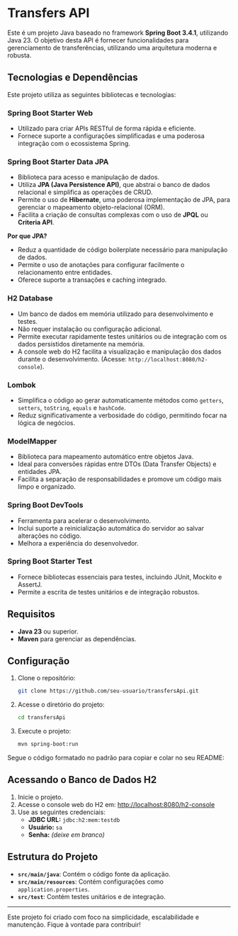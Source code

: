 # Transfers API

Este é um projeto Java baseado no framework **Spring Boot 3.4.1**, utilizando Java 23. O objetivo desta API é fornecer funcionalidades para gerenciamento de transferências, utilizando uma arquitetura moderna e robusta.

## Tecnologias e Dependências

Este projeto utiliza as seguintes bibliotecas e tecnologias:

### **Spring Boot Starter Web**
- Utilizado para criar APIs RESTful de forma rápida e eficiente.
- Fornece suporte a configurações simplificadas e uma poderosa integração com o ecossistema Spring.

### **Spring Boot Starter Data JPA**
- Biblioteca para acesso e manipulação de dados.
- Utiliza **JPA (Java Persistence API)**, que abstrai o banco de dados relacional e simplifica as operações de CRUD.
- Permite o uso de **Hibernate**, uma poderosa implementação de JPA, para gerenciar o mapeamento objeto-relacional (ORM).
- Facilita a criação de consultas complexas com o uso de **JPQL** ou **Criteria API**.

**Por que JPA?**
- Reduz a quantidade de código boilerplate necessário para manipulação de dados.
- Permite o uso de anotações para configurar facilmente o relacionamento entre entidades.
- Oferece suporte a transações e caching integrado.

### **H2 Database**
- Um banco de dados em memória utilizado para desenvolvimento e testes.
- Não requer instalação ou configuração adicional.
- Permite executar rapidamente testes unitários ou de integração com os dados persistidos diretamente na memória.
- A console web do H2 facilita a visualização e manipulação dos dados durante o desenvolvimento. (Acesse: `http://localhost:8080/h2-console`).

### **Lombok**
- Simplifica o código ao gerar automaticamente métodos como `getters`, `setters`, `toString`, `equals` e `hashCode`.
- Reduz significativamente a verbosidade do código, permitindo focar na lógica de negócios.

### **ModelMapper**
- Biblioteca para mapeamento automático entre objetos Java.
- Ideal para conversões rápidas entre DTOs (Data Transfer Objects) e entidades JPA.
- Facilita a separação de responsabilidades e promove um código mais limpo e organizado.

### **Spring Boot DevTools**
- Ferramenta para acelerar o desenvolvimento.
- Inclui suporte a reinicialização automática do servidor ao salvar alterações no código.
- Melhora a experiência do desenvolvedor.

### **Spring Boot Starter Test**
- Fornece bibliotecas essenciais para testes, incluindo JUnit, Mockito e AssertJ.
- Permite a escrita de testes unitários e de integração robustos.

## Requisitos

- **Java 23** ou superior.
- **Maven** para gerenciar as dependências.

## Configuração

1. Clone o repositório:
   ```bash
   git clone https://github.com/seu-usuario/transfersApi.git
   ```

2. Acesse o diretório do projeto:
   ```bash
   cd transfersApi
   ```

3. Execute o projeto:
   ```bash
   mvn spring-boot:run
   ```

Segue o código formatado no padrão para copiar e colar no seu README:

## Acessando o Banco de Dados H2

1. Inicie o projeto.  
2. Acesse o console web do H2 em: [http://localhost:8080/h2-console](http://localhost:8080/h2-console)  
3. Use as seguintes credenciais:  
   - **JDBC URL:** `jdbc:h2:mem:testdb`  
   - **Usuário:** `sa`  
   - **Senha:** *(deixe em branco)*  

## Estrutura do Projeto

- **`src/main/java`**: Contém o código fonte da aplicação.  
- **`src/main/resources`**: Contém configurações como `application.properties`.  
- **`src/test`**: Contém testes unitários e de integração.  

---

Este projeto foi criado com foco na simplicidade, escalabilidade e manutenção. Fique à vontade para contribuir!  